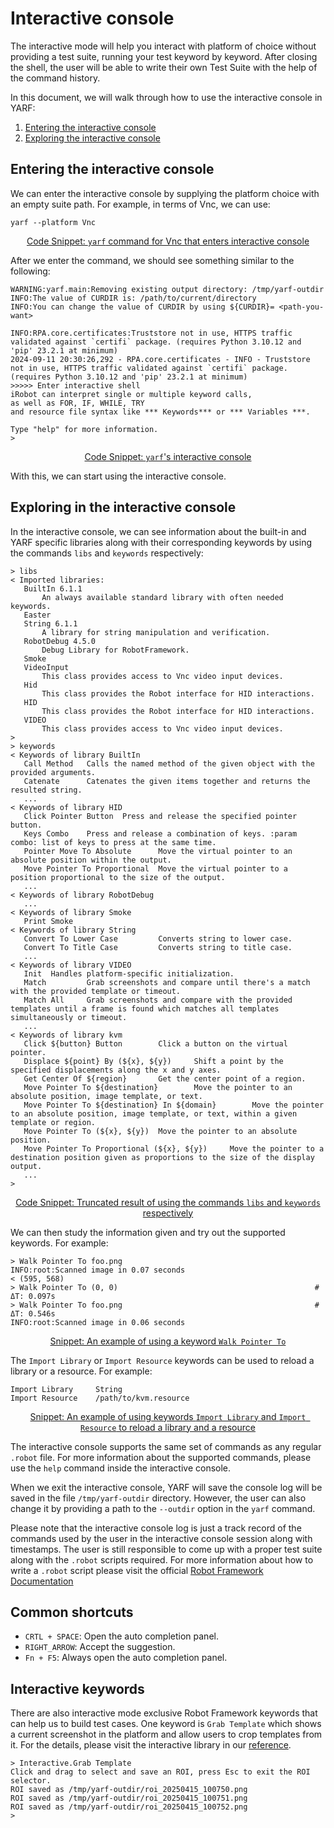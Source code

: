 # Interactive console

The interactive mode will help you interact with platform of choice without providing a test suite, running your test keyword by keyword. After closing the shell, the user will be able to write their own Test Suite with the help of the command history.

In this document, we will walk through how to use the interactive console in YARF:

1. [Entering the interactive console](#entering-the-interactive-console)
1. [Exploring the interactive console](#exploring-in-the-interactive-console)

## Entering the interactive console

We can enter the interactive console by supplying the platform choice with an empty suite path. For example, in terms of Vnc, we can use:

```{code-block} bash
yarf --platform Vnc
```

<u><center>Code Snippet: `yarf` command for Vnc that enters interactive console</center></u>

After we enter the command, we should see something similar to the following:

```{code-block} bash
WARNING:yarf.main:Removing existing output directory: /tmp/yarf-outdir
INFO:The value of CURDIR is: /path/to/current/directory
INFO:You can change the value of CURDIR by using ${CURDIR}= <path-you-want>

INFO:RPA.core.certificates:Truststore not in use, HTTPS traffic validated against `certifi` package. (requires Python 3.10.12 and 'pip' 23.2.1 at minimum)
2024-09-11 20:30:26,292 - RPA.core.certificates - INFO - Truststore not in use, HTTPS traffic validated against `certifi` package. (requires Python 3.10.12 and 'pip' 23.2.1 at minimum)
>>>>> Enter interactive shell
iRobot can interpret single or multiple keyword calls,
as well as FOR, IF, WHILE, TRY
and resource file syntax like *** Keywords*** or *** Variables ***.

Type "help" for more information.
>
```

<u><center>Code Snippet: `yarf`'s interactive console</center></u>

With this, we can start using the interactive console.

## Exploring in the interactive console

In the interactive console, we can see information about the built-in and YARF specific libraries along with their corresponding keywords by using the commands `libs` and `keywords` respectively:

```{code-block} text
> libs
< Imported libraries:
   BuiltIn 6.1.1
       An always available standard library with often needed keywords.
   Easter
   String 6.1.1
       A library for string manipulation and verification.
   RobotDebug 4.5.0
       Debug Library for RobotFramework.
   Smoke
   VideoInput
       This class provides access to Vnc video input devices.
   Hid
       This class provides the Robot interface for HID interactions.
   HID
       This class provides the Robot interface for HID interactions.
   VIDEO
       This class provides access to Vnc video input devices.
>
> keywords
< Keywords of library BuiltIn
   Call Method   Calls the named method of the given object with the provided arguments.
   Catenate      Catenates the given items together and returns the resulted string.
   ...
< Keywords of library HID
   Click Pointer Button  Press and release the specified pointer button.
   Keys Combo    Press and release a combination of keys. :param combo: list of keys to press at the same time.
   Pointer Move To Absolute      Move the virtual pointer to an absolute position within the output.
   Move Pointer To Proportional  Move the virtual pointer to a position proportional to the size of the output.
   ...
< Keywords of library RobotDebug
   ...
< Keywords of library Smoke
   Print Smoke
< Keywords of library String
   Convert To Lower Case         Converts string to lower case.
   Convert To Title Case         Converts string to title case.
   ...
< Keywords of library VIDEO
   Init  Handles platform-specific initialization.
   Match         Grab screenshots and compare until there's a match with the provided template or timeout.
   Match All     Grab screenshots and compare with the provided templates until a frame is found which matches all templates simultaneously or timeout.
   ...
< Keywords of library kvm
   Click ${button} Button        Click a button on the virtual pointer.
   Displace ${point} By (${x}, ${y})     Shift a point by the specified displacements along the x and y axes.
   Get Center Of ${region}       Get the center point of a region.
   Move Pointer To ${destination}        Move the pointer to an absolute position, image template, or text.
   Move Pointer To ${destination} In ${domain}        Move the pointer to an absolute position, image template, or text, within a given template or region.
   Move Pointer To (${x}, ${y})  Move the pointer to an absolute position.
   Move Pointer To Proportional (${x}, ${y})     Move the pointer to a destination position given as proportions to the size of the display output.
   ...
>
```

<u><center>Code Snippet: Truncated result of using the commands `libs` and `keywords` respectively</center></u>

We can then study the information given and try out the supported keywords. For example:

```{code-block} text
> Walk Pointer To foo.png
INFO:root:Scanned image in 0.07 seconds
< (595, 568)
> Walk Pointer To (0, 0)                                            # ΔT: 0.097s
> Walk Pointer To foo.png                                           # ΔT: 0.546s
INFO:root:Scanned image in 0.06 seconds
```

<u><center>Snippet: An example of using a keyword `Walk Pointer To`</center></u>

The `Import Library` or `Import Resource` keywords can be used to reload a library or a resource. For example:

```{code-block} text
Import Library     String
Import Resource    /path/to/kvm.resource
```

<u><center>Snippet: An example of using keywords `Import Library` and `Import Resource` to reload a library and a resource</center></u>

The interactive console supports the same set of commands as any regular `.robot` file. For more information about the supported commands, please use the `help` command inside the interactive console.

When we exit the interactive console, YARF will save the console log will be saved in the file `/tmp/yarf-outdir` directory. However, the user can also change it by providing a path to the `--outdir` option in the `yarf` command.

Please note that the interactive console log is just a track record of the commands used by the user in the interactive console session along with timestamps. The user is still responsible to come up with a proper test suite along with the `.robot` scripts required. For more information about how to write a `.robot` script please visit the official [Robot Framework Documentation](https://robotframework.org/robotframework/latest/RobotFrameworkUserGuide.html#test-data-sections)

## Common shortcuts

- `CRTL + SPACE`: Open the auto completion panel.
- `RIGHT_ARROW`: Accept the suggestion.
- `Fn + F5`: Always open the auto completion panel.

## Interactive keywords

There are also interactive mode exclusive Robot Framework keywords that can help us to build test cases. One keyword is `Grab Template` which shows a current screenshot in the platform and allow users to crop templates from it. For the details, please visit the interactive library in our [reference](./../reference/rf_libraries-libraries.md).

```{code-block} text
> Interactive.Grab Template
Click and drag to select and save an ROI, press Esc to exit the ROI selector.
ROI saved as /tmp/yarf-outdir/roi_20250415_100750.png
ROI saved as /tmp/yarf-outdir/roi_20250415_100751.png
ROI saved as /tmp/yarf-outdir/roi_20250415_100752.png
>
```
